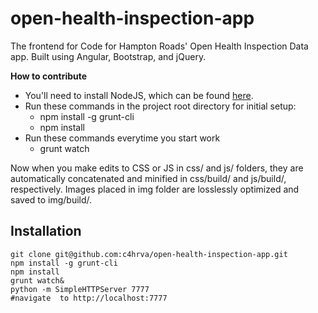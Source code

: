 open-health-inspection-app
==========================

The frontend for Code for Hampton Roads' Open Health Inspection Data app.  Built using Angular, Bootstrap, and jQuery.

__How to contribute__
* You'll need to install NodeJS, which can be found [here](nodejs.org).  
* Run these commands in the project root directory for initial setup:
  * npm install -g grunt-cli
  * npm install
* Run these commands everytime you start work
  * grunt watch 

Now when you make edits to CSS or JS in css/ and js/ folders, they are automatically concatenated and minified in css/build/ and js/build/, respectively.  Images placed in img folder are losslessly optimized and saved to img/build/. 


Installation
----
```
git clone git@github.com:c4hrva/open-health-inspection-app.git
npm install -g grunt-cli
npm install 
grunt watch&
python -m SimpleHTTPServer 7777
#navigate  to http://localhost:7777
```
